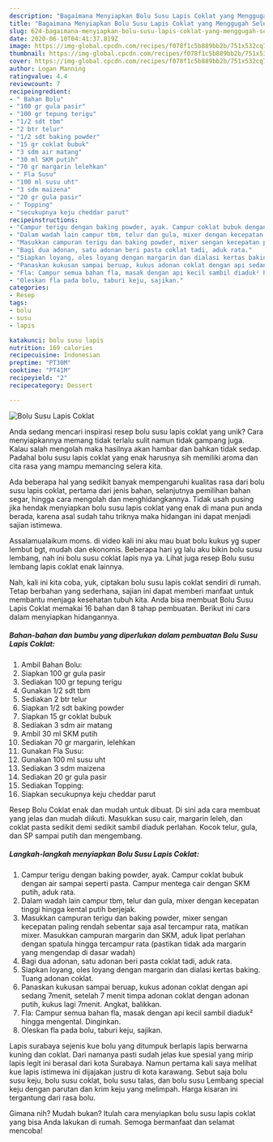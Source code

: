 ```yaml
---
description: "Bagaimana Menyiapkan Bolu Susu Lapis Coklat yang Menggugah Selera"
title: "Bagaimana Menyiapkan Bolu Susu Lapis Coklat yang Menggugah Selera"
slug: 624-bagaimana-menyiapkan-bolu-susu-lapis-coklat-yang-menggugah-selera
date: 2020-06-10T04:41:37.819Z
image: https://img-global.cpcdn.com/recipes/f078f1c5b889bb2b/751x532cq70/bolu-susu-lapis-coklat-foto-resep-utama.jpg
thumbnail: https://img-global.cpcdn.com/recipes/f078f1c5b889bb2b/751x532cq70/bolu-susu-lapis-coklat-foto-resep-utama.jpg
cover: https://img-global.cpcdn.com/recipes/f078f1c5b889bb2b/751x532cq70/bolu-susu-lapis-coklat-foto-resep-utama.jpg
author: Logan Manning
ratingvalue: 4.4
reviewcount: 7
recipeingredient:
- " Bahan Bolu"
- "100 gr gula pasir"
- "100 gr tepung terigu"
- "1/2 sdt tbm"
- "2 btr telur"
- "1/2 sdt baking powder"
- "15 gr coklat bubuk"
- "3 sdm air matang"
- "30 ml SKM putih"
- "70 gr margarin lelehkan"
- " Fla Susu"
- "100 ml susu uht"
- "3 sdm maizena"
- "20 gr gula pasir"
- " Topping"
- "secukupnya keju cheddar parut"
recipeinstructions:
- "Campur terigu dengan baking powder, ayak. Campur coklat bubuk dengan air sampai seperti pasta. Campur mentega cair dengan SKM putih, aduk rata."
- "Dalam wadah lain campur tbm, telur dan gula, mixer dengan kecepatan tinggi hingga kental putih berjejak."
- "Masukkan campuran terigu dan baking powder, mixer sengan kecepatan paling rendah sebentar saja asal tercampur rata, matikan mixer. Masukkan campuran margarin dan SKM, aduk lipat perlahan dengan spatula hingga tercampur rata (pastikan tidak ada margarin yang mengendap di dasar wadah)"
- "Bagi dua adonan, satu adonan beri pasta coklat tadi, aduk rata."
- "Siapkan loyang, oles loyang dengan margarin dan dialasi kertas baking. Tuang adonan coklat."
- "Panaskan kukusan sampai beruap, kukus adonan coklat dengan api sedang 7menit, setelah 7 menit timpa adonan coklat dengan adonan putih, kukus lagi 7menit. Angkat, balikkan."
- "Fla: Campur semua bahan fla, masak dengan api kecil sambil diaduk² hingga mengental. Dinginkan."
- "Oleskan fla pada bolu, taburi keju, sajikan."
categories:
- Resep
tags:
- bolu
- susu
- lapis

katakunci: bolu susu lapis 
nutrition: 169 calories
recipecuisine: Indonesian
preptime: "PT30M"
cooktime: "PT41M"
recipeyield: "2"
recipecategory: Dessert

---
```



![Bolu Susu Lapis Coklat](https://img-global.cpcdn.com/recipes/f078f1c5b889bb2b/751x532cq70/bolu-susu-lapis-coklat-foto-resep-utama.jpg)

Anda sedang mencari inspirasi resep bolu susu lapis coklat yang unik? Cara menyiapkannya memang tidak terlalu sulit namun tidak gampang juga. Kalau salah mengolah maka hasilnya akan hambar dan bahkan tidak sedap. Padahal bolu susu lapis coklat yang enak harusnya sih memiliki aroma dan cita rasa yang mampu memancing selera kita.

Ada beberapa hal yang sedikit banyak mempengaruhi kualitas rasa dari bolu susu lapis coklat, pertama dari jenis bahan, selanjutnya pemilihan bahan segar, hingga cara mengolah dan menghidangkannya. Tidak usah pusing jika hendak menyiapkan bolu susu lapis coklat yang enak di mana pun anda berada, karena asal sudah tahu triknya maka hidangan ini dapat menjadi sajian istimewa.

Assalamualaikum moms. di video kali ini aku mau buat bolu kukus yg super lembut bgt, mudah dan ekonomis. Beberapa hari yg lalu aku bikin bolu susu lembang, nah ini bolu susu coklat lapis nya ya. Lihat juga resep Bolu susu lembang lapis coklat enak lainnya.


Nah, kali ini kita coba, yuk, ciptakan bolu susu lapis coklat sendiri di rumah. Tetap berbahan yang sederhana, sajian ini dapat memberi manfaat untuk membantu menjaga kesehatan tubuh kita. Anda bisa membuat Bolu Susu Lapis Coklat memakai 16 bahan dan 8 tahap pembuatan. Berikut ini cara dalam menyiapkan hidangannya.

<!--inarticleads1-->

##### Bahan-bahan dan bumbu yang diperlukan dalam pembuatan Bolu Susu Lapis Coklat:

1. Ambil  Bahan Bolu:
1. Siapkan 100 gr gula pasir
1. Sediakan 100 gr tepung terigu
1. Gunakan 1/2 sdt tbm
1. Sediakan 2 btr telur
1. Siapkan 1/2 sdt baking powder
1. Siapkan 15 gr coklat bubuk
1. Sediakan 3 sdm air matang
1. Ambil 30 ml SKM putih
1. Sediakan 70 gr margarin, lelehkan
1. Gunakan  Fla Susu:
1. Gunakan 100 ml susu uht
1. Sediakan 3 sdm maizena
1. Sediakan 20 gr gula pasir
1. Sediakan  Topping:
1. Siapkan secukupnya keju cheddar parut


Resep Bolu Coklat enak dan mudah untuk dibuat. Di sini ada cara membuat yang jelas dan mudah diikuti. Masukkan susu cair, margarin leleh, dan coklat pasta sedikit demi sedikit sambil diaduk perlahan. Kocok telur, gula, dan SP sampai putih dan mengembang. 

<!--inarticleads2-->

##### Langkah-langkah menyiapkan Bolu Susu Lapis Coklat:

1. Campur terigu dengan baking powder, ayak. Campur coklat bubuk dengan air sampai seperti pasta. Campur mentega cair dengan SKM putih, aduk rata.
1. Dalam wadah lain campur tbm, telur dan gula, mixer dengan kecepatan tinggi hingga kental putih berjejak.
1. Masukkan campuran terigu dan baking powder, mixer sengan kecepatan paling rendah sebentar saja asal tercampur rata, matikan mixer. Masukkan campuran margarin dan SKM, aduk lipat perlahan dengan spatula hingga tercampur rata (pastikan tidak ada margarin yang mengendap di dasar wadah)
1. Bagi dua adonan, satu adonan beri pasta coklat tadi, aduk rata.
1. Siapkan loyang, oles loyang dengan margarin dan dialasi kertas baking. Tuang adonan coklat.
1. Panaskan kukusan sampai beruap, kukus adonan coklat dengan api sedang 7menit, setelah 7 menit timpa adonan coklat dengan adonan putih, kukus lagi 7menit. Angkat, balikkan.
1. Fla: Campur semua bahan fla, masak dengan api kecil sambil diaduk² hingga mengental. Dinginkan.
1. Oleskan fla pada bolu, taburi keju, sajikan.


Lapis surabaya sejenis kue bolu yang ditumpuk berlapis lapis berwarna kuning dan coklat. Dari namanya pasti sudah jelas kue spesial yang mirip lapis legit ini berasal dari kota Surabaya. Namun pertama kali saya melihat kue lapis istimewa ini dijajakan justru di kota karawang. Sebut saja bolu susu keju, bolu susu coklat, bolu susu talas, dan bolu susu Lembang special keju dengan parutan dan krim keju yang melimpah. Harga kisaran ini tergantung dari rasa bolu. 

Gimana nih? Mudah bukan? Itulah cara menyiapkan bolu susu lapis coklat yang bisa Anda lakukan di rumah. Semoga bermanfaat dan selamat mencoba!
